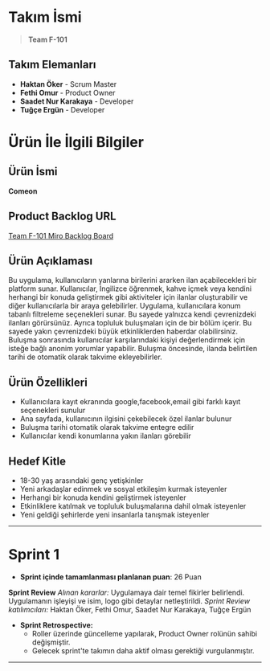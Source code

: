 # Takım İsmi

> **Team F-101**

## Takım Elemanları

- **Haktan Öker** - Scrum Master
- **Fethi Omur** - Product Owner
- **Saadet Nur Karakaya** - Developer
- **Tuğçe Ergün** - Developer

# Ürün İle İlgili Bilgiler

## Ürün İsmi

**Comeon**

## Product Backlog URL

[Team F-101 Miro Backlog Board](https://miro.com/app/board/uXjVM-3dvyk=/?share_link_id=552765924480)

## Ürün Açıklaması

Bu uygulama, kullanıcıların yanlarına birilerini ararken ilan açabilecekleri bir platform sunar. Kullanıcılar, İngilizce öğrenmek, kahve içmek veya kendini herhangi bir konuda geliştirmek gibi aktiviteler için ilanlar oluşturabilir ve diğer kullanıcılarla bir araya gelebilirler. Uygulama, kullanıcılara konum tabanlı filtreleme seçenekleri sunar. Bu sayede yalnızca kendi çevrenizdeki ilanları görürsünüz. Ayrıca topluluk buluşmaları için de bir bölüm içerir. Bu sayede yakın çevrenizdeki büyük etkinliklerden haberdar olabilirsiniz. Buluşma sonrasında kullanıcılar karşılarındaki kişiyi değerlendirmek için isteğe bağlı anonim yorumlar yapabilir. Buluşma öncesinde, ilanda belirtilen tarihi de otomatik olarak takvime ekleyebilirler.

## Ürün Özellikleri

- Kullanıcılara kayıt ekranında google,facebook,email gibi farklı kayıt seçenekleri sunulur
- Ana sayfada, kullanıcının ilgisini çekebilecek özel ilanlar bulunur
- Buluşma tarihi otomatik olarak takvime entegre edilir
- Kullanıcılar kendi konumlarına yakın ilanları görebilir

## Hedef Kitle

- 18-30 yaş arasındaki genç yetişkinler
- Yeni arkadaşlar edinmek ve sosyal etkileşim kurmak isteyenler
- Herhangi bir konuda kendini geliştirmek isteyenler
- Etkinliklere katılmak ve topluluk buluşmalarına dahil olmak isteyenler
- Yeni geldiği şehirlerde yeni insanlarla tanışmak isteyenler

---

# Sprint 1

- **Sprint içinde tamamlanması planlanan puan**: 26 Puan

**Sprint Review**
_Alınan kararlar:_ Uygulamaya dair temel fikirler belirlendi. Uygulamanın işleyişi ve isim, logo gibi detaylar netleştirildi.
_Sprint Review katılımcıları:_ Haktan Öker, Fethi Omur, Saadet Nur Karakaya, Tuğçe Ergün

- **Sprint Retrospective:**
  - Roller üzerinde güncelleme yapılarak, Product Owner rolünün sahibi değişmiştir.
  - Gelecek sprint'te takımın daha aktif olması gerektiği vurgulanmıştır.

---
